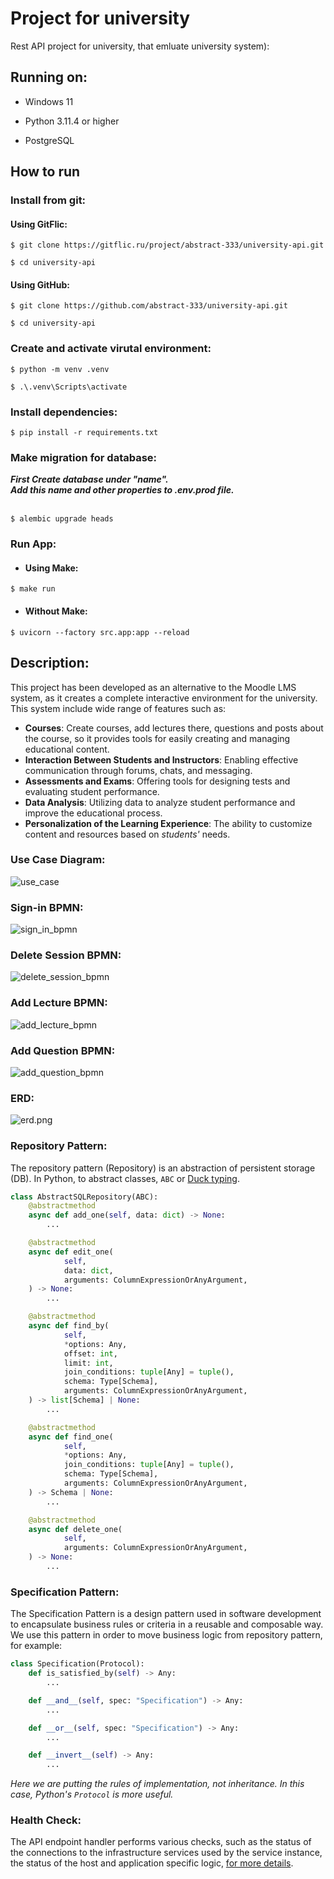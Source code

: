 # Project for university

Rest API project for university, that emluate university system):
<br/>

## Running on:

* Windows 11

* Python 3.11.4 or higher

* PostgreSQL

## How to run

### Install from git:

#### Using GitFlic:

```shell
$ git clone https://gitflic.ru/project/abstract-333/university-api.git

$ cd university-api
```

#### Using GitHub:

```shell
$ git clone https://github.com/abstract-333/university-api.git

$ cd university-api
```

### Create and activate virutal environment:

```shell
$ python -m venv .venv

$ .\.venv\Scripts\activate
```

### Install dependencies:

```shell
$ pip install -r requirements.txt
```

### Make migration for database:

_<strong>
First Create database under "name".
<br>
Add this name and other properties to .env.prod file.
</strong>_
<br>
<br>

```shell
$ alembic upgrade heads
```

### Run App:

* #### Using Make:

```shell
$ make run
```

* #### Without Make:

```shell
$ uvicorn --factory src.app:app --reload
```

## Description:

This project has been developed as an alternative to the Moodle LMS system, as it creates a complete interactive
environment
for the university.
This system include wide range of features such as:

* **Courses**: Create courses, add lectures there, questions and posts about the course, so it provides tools for easily
  creating and managing educational content.
* **Interaction Between Students and Instructors**: Enabling effective communication through forums, chats, and
  messaging.
* **Assessments and Exams**: Offering tools for designing tests and evaluating student performance.
* **Data Analysis**: Utilizing data to analyze student performance and improve the educational process.
* **Personalization of the Learning Experience**: The ability to customize content and resources based on _students'_
  needs.

### Use Case Diagram:

![use_case](./images/use_case.png)

### Sign-in BPMN:

![sign_in_bpmn](./images/sign_in.png)

### Delete Session BPMN:

![delete_session_bpmn](./images/delete_session.png)

### Add Lecture BPMN:

![add_lecture_bpmn](./images/add_lecture.png)

### Add Question BPMN:

![add_question_bpmn](./images/add_question.png)

### ERD:

![erd.png](./images/erd.png)

### Repository Pattern:

The repository pattern (Repository) is an abstraction of persistent storage (DB). In Python, to abstract
classes, ```ABC``` or [Duck typing](https://en.wikipedia.org/wiki/Duck_typing).

```python
class AbstractSQLRepository(ABC):
    @abstractmethod
    async def add_one(self, data: dict) -> None:
        ...

    @abstractmethod
    async def edit_one(
            self,
            data: dict,
            arguments: ColumnExpressionOrAnyArgument,
    ) -> None:
        ...

    @abstractmethod
    async def find_by(
            self,
            *options: Any,
            offset: int,
            limit: int,
            join_conditions: tuple[Any] = tuple(),
            schema: Type[Schema],
            arguments: ColumnExpressionOrAnyArgument,
    ) -> list[Schema] | None:
        ...

    @abstractmethod
    async def find_one(
            self,
            *options: Any,
            join_conditions: tuple[Any] = tuple(),
            schema: Type[Schema],
            arguments: ColumnExpressionOrAnyArgument,
    ) -> Schema | None:
        ...

    @abstractmethod
    async def delete_one(
            self,
            arguments: ColumnExpressionOrAnyArgument,
    ) -> None:
        ...
```

### Specification Pattern:

The Specification Pattern is a design pattern used in software development to encapsulate business rules or criteria in
a reusable and composable way.
We use this pattern in order to move business logic from repository pattern, for example:

```python
class Specification(Protocol):
    def is_satisfied_by(self) -> Any:
        ...

    def __and__(self, spec: "Specification") -> Any:
        ...

    def __or__(self, spec: "Specification") -> Any:
        ...

    def __invert__(self) -> Any:
        ...
```

_Here we are putting the rules of implementation, not inheritance. In this case, Python's ```Protocol``` is more
useful._

### Health Check:

The API endpoint handler
performs various checks, such as the status of the connections to the
infrastructure services used by the service instance, the status of the host and application specific
logic, [for more details](https://microservices.io/patterns/observability/health-check-api.html).
